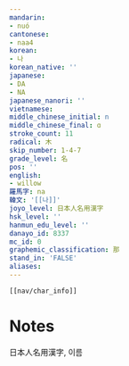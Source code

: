 ```yaml
---
mandarin:
- nuó
cantonese:
- naa4
korean:
- 나
korean_native: ''
japanese:
- DA
- NA
japanese_nanori: ''
vietnamese:
middle_chinese_initial: n
middle_chinese_final: ɑ
stroke_count: 11
radical: 木
skip_number: 1-4-7
grade_level: 名
pos: ''
english:
- willow
羅馬字: na
韓文: '[[나]]'
joyo_level: 日本人名用漢字
hsk_level: ''
hanmun_edu_level: ''
danayo_id: 8337
mc_id: 0
graphemic_classification: 那
stand_in: 'FALSE'
aliases:
---
```

```meta-bind-embed
[[nav/char_info]]
```

# Notes
日本人名用漢字, 이름
